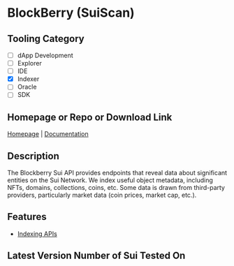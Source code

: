 # BlockBerry (SuiScan)

## Tooling Category

- [ ] dApp Development
- [ ] Explorer
- [ ] IDE
- [x] Indexer
- [ ] Oracle
- [ ] SDK

## Homepage or Repo or Download Link

[Homepage](https://blockberry.one/) | [Documentation](https://docs.blockberry.one/reference/sui-quickstart)

## Description

The Blockberry Sui API provides endpoints that reveal data about significant entities on the Sui Network. We index useful object metadata, including NFTs, domains, collections, coins, etc. Some data is drawn from third-party providers, particularly market data (coin prices, market cap, etc.).

## Features
- [Indexing APIs](https://docs.blockberry.one/reference/sui-quickstart)

## Latest Version Number of Sui Tested On
